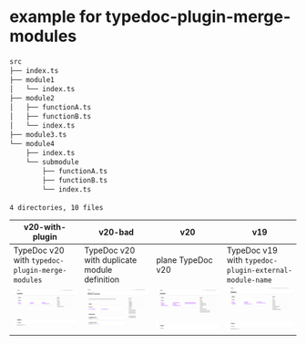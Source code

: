 # example for typedoc-plugin-merge-modules

```
src
├── index.ts
├── module1
│   └── index.ts
├── module2
│   ├── functionA.ts
│   ├── functionB.ts
│   └── index.ts
├── module3.ts
└── module4
    ├── index.ts
    └── submodule
        ├── functionA.ts
        ├── functionB.ts
        └── index.ts

4 directories, 10 files
```

v20-with-plugin | v20-bad | v20 | v19
---|---|---|---
TypeDoc v20 with `typedoc-plugin-merge-modules` | TypeDoc v20 with duplicate module definition | plane TypeDoc v20 | TypeDoc v19 with `typedoc-plugin-external-module-name`
![v20-with-plugin](./resources/v20-with-plugin.png) | ![v20-bad](./resources/v20-bad.png) | ![v20](./resources/v20.png) | ![v19](./resources/v19.png)
